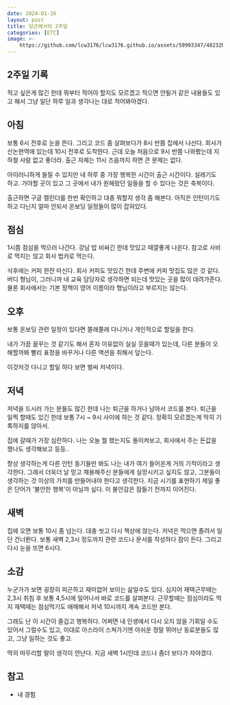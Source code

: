 ```yaml
---
date: 2024-01-16
layout: post
title: 당근에서의 2주일
categories: [ETC]
image: >-
    https://github.com/lcw3176/lcw3176.github.io/assets/59993347/48232b22-53c7-45de-96e0-9e7628fd9d1d
---
```


## 2주일 기록

적고 싶은게 많긴 한데 뭐부터 적어야 할지도 모르겠고 
적으면 안될거 같은 내용들도 있고 해서 그냥 일단 하루 일과 생각나는 대로 적어봐야겠다.

## 아침 

보통 6시 전후로 눈을 뜬다. 그리고 코드 좀 살펴보다가 8시 반쯤 집에서 나선다.
회사가 신논현역에 있는데 10시 전후로 도착한다. 
근데 오늘 처음으로 9시 반쯤 나와봤는데 지하철 사람 없고 좋더라.
출근 자체는 11시 즈음까지 하면 큰 문제는 없다.

아이러니하게 들릴 수 있지만 내 하루 중 가장 행복한 시간이 출근 시간이다. 설레기도 하고.
가야할 곳이 있고 그 곳에서 내가 원헤왔던 일들을 할 수 있다는 것은 축복이다.

출근하면 구글 캘린더를 한번 확인하고 대충 뭐할지 생각 좀 해본다.
아직은 인턴이기도 하고 다닌지 얼마 안되서 온보딩 일정들이 많이 잡혀있다.

## 점심 

1시쯤 점심을 먹으러 나간다. 강남 밥 비싸긴 한데 맛있고 때깔좋게 나온다.
참고로 사비로 먹지는 않고 회사 법카로 먹는다.

식후에는 커피 한잔 마신다. 회사 커피도 맛있긴 한데 주변에 커피 맛집도 많은 것 같다.
버디 형님이, 그러니까 내 교육 담당자로 생각하면 되는데 맛있는 곳을 많이 데려가준다.
물론 회사에서는 기본 정책이 영어 이름이라 형님이라고 부르지는 않는다. 

## 오후

보통 온보딩 관련 일정이 있다면 쫄래쫄래 다니거나 개인적으로 할일을 한다.

내가 가끔 꿈꾸는 것 같기도 해서 혼자 이유없이 실실 웃을때가 있는데, 다른 분들이 오해할까봐 
빨리 표정을 바꾸거나 다른 액션을 취해서 덮는다. 

이것저것 다니고 할일 하다 보면 벌써 저녁이다.

## 저녁

저녁을 드시러 가는 분들도 많긴 한데 나는 퇴근을 하거나 남아서 코드를 본다.
퇴근을 일찍 할때도 있긴 한데 보통 7시 ~ 9시 사이에 하는 것 같다. 
정확히 모르겠는게 딱히 기록하지를 않아서.

집에 갈때가 가장 심란하다. 
나는 오늘 뭘 했는지도 돌이켜보고, 회사에서 주는 돈값을 했나도 생각해보고 등등..

항상 생각하는게 다른 인턴 동기들만 봐도 나는 내가 여기 들어온게 거의 기적이라고 생각한다.
그래서 더욱더 날 믿고 채용해주신 분들에게 실망시키고 싶지도 않고, 
그분들이 생각하는 것 이상의 가치를 만들어내야 한다고 생각한다.
지금 시기를 표현하기 제일 좋은 단어가 '불안한 행복'이 아닐까 싶다.
이 불안감은 잠들기 전까지 이어진다.

## 새벽

집에 오면 보통 10시 좀 넘는다. 대충 씻고 다시 책상에 앉는다.
저녁은 먹으면 졸려서 일단 건너뛴다.
보통 새벽 2,3시 정도까지 관련 코드나 문서를 작성하다 잠이 든다.
그리고 다시 눈을 뜨면 6시다.

## 소감

누군가가 보면 굉장히 피곤하고 재미없어 보이는 삶일수도 있다.
심지어 재택근무때는 2,3시 취침 후 보통 4,5시에 일어나서 바로 코드를 살펴본다.
근무할때는 점심이라도 먹지 재택때는 점심먹기도 애매해서 저녁 10시까지 계속 코드만 본다.

그래도 난 이 시간이 즐겁고 행복하다. 
어쩌면 내 인생에서 다시 오지 않을 기회일 수도 있어서 그럴수도 있고,
이대로 아스라이 스쳐가기엔 아쉬운 정말 뛰어난 동료분들도 많고, 그냥 일하는 것도 좋고.

딱히 마무리할 말이 생각이 안난다. 지금 새벽 1시인데 코드나 좀더 보다가 자야겠다. 

## 참고

- 내 경험